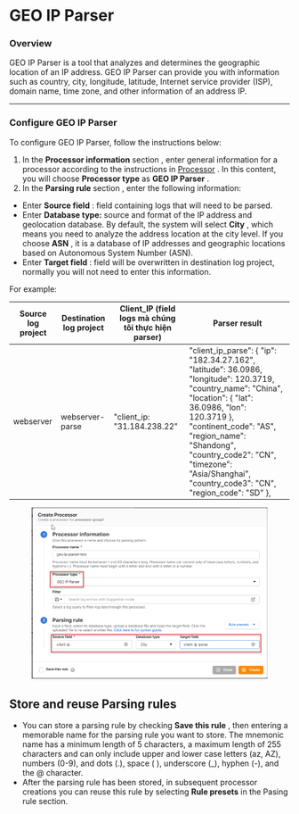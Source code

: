 # GEO IP Parser

### Overview

GEO IP Parser is a tool that analyzes and determines the geographic location of an IP address. GEO IP Parser can provide you with information such as country, city, longitude, latitude, Internet service provider (ISP), domain name, time zone, and other information of an address IP.

***

### Configure GEO IP Parser

To configure GEO IP Parser, follow the instructions below:

1. In the **Processor information** section , enter general information for a processor according to the instructions in [Processor](https://docs-vngcloud-vn.translate.goog/vng-cloud-document/v/vn/vmonitor/dashboards/logs/lam-viec-voi-log-pipeline/processor) . In this content, you will choose **Processor type** as **GEO IP Parser** .
2. In the **Parsing rule** section , enter the following information:

* Enter **Source field** : field containing logs that will need to be parsed.
* Enter **Database type:** source and format of the IP address and geolocation database. By default, the system will select **City** , which means you need to analyze the address location at the city level. If you choose **ASN** , it is a database of IP addresses and geographic locations based on Autonomous System Number (ASN).
* Enter **Target field** : field will be overwritten in destination log project, normally you will not need to enter this information.

For example:

<table data-full-width="true"><thead><tr><th>Source log project</th><th>Destination log project</th><th>Client_IP (field logs mà chúng tôi thực hiện parser)</th><th>Parser result</th></tr></thead><tbody><tr><td>webserver</td><td>webserver-parse</td><td>"client_ip: "31.184.238.22"</td><td>"client_ip_parse": { "ip": "182.34.27.162", "latitude": 36.0986, "longitude": 120.3719, "country_name": "China", "location": { "lat": 36.0986, "lon": 120.3719 }, "continent_code": "AS", "region_name": "Shandong", "country_code2": "CN", "timezone": "Asia/Shanghai", "country_code3": "CN", "region_code": "SD" },</td></tr></tbody></table>

<figure><img src="../../../../../.gitbook/assets/image (6) (1) (1) (1) (1).png" alt=""><figcaption></figcaption></figure>

## Store and reuse Parsing rules <a href="#luu-tru-va-tai-su-dung-parsing-rule" id="luu-tru-va-tai-su-dung-parsing-rule"></a>

* You can store a parsing rule by checking **Save this rule** , then entering a memorable name for the parsing rule you want to store. The mnemonic name has a minimum length of 5 characters, a maximum length of 255 characters and can only include upper and lower case letters (az, AZ), numbers (0-9), and dots (.), space ( ), underscore (\_), hyphen (-), and the @ character.
* After the parsing rule has been stored, in subsequent processor creations you can reuse this rule by selecting **Rule presets** in the Pasing rule section.
